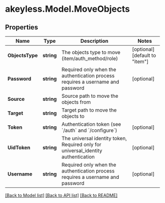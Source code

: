 # akeyless.Model.MoveObjects
## Properties

Name | Type | Description | Notes
------------ | ------------- | ------------- | -------------
**ObjectsType** | **string** | The objects type to move (item/auth_method/role) | [optional] [default to "item"]
**Password** | **string** | Required only when the authentication process requires a username and password | [optional] 
**Source** | **string** | Source path to move the objects from | 
**Target** | **string** | Target path to move the objects to | 
**Token** | **string** | Authentication token (see &#x60;/auth&#x60; and &#x60;/configure&#x60;) | [optional] 
**UidToken** | **string** | The universal identity token, Required only for universal_identity authentication | [optional] 
**Username** | **string** | Required only when the authentication process requires a username and password | [optional] 

[[Back to Model list]](../README.md#documentation-for-models) [[Back to API list]](../README.md#documentation-for-api-endpoints) [[Back to README]](../README.md)

